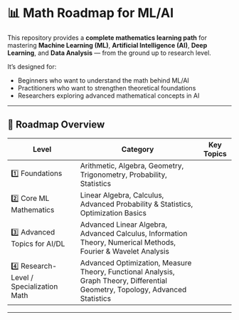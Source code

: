 # 📊 Math Roadmap for ML/AI

This repository provides a **complete mathematics learning path** for mastering **Machine Learning (ML)**, **Artificial Intelligence (AI)**, **Deep Learning**, and **Data Analysis** — from the ground up to research level.

It’s designed for:
- Beginners who want to understand the math behind ML/AI
- Practitioners who want to strengthen theoretical foundations
- Researchers exploring advanced mathematical concepts in AI

---

## 🚀 Roadmap Overview

| Level | Category | Key Topics |
|-------|----------|------------|
| 1️⃣ Foundations | Arithmetic, Algebra, Geometry, Trigonometry, Probability, Statistics |
| 2️⃣ Core ML Mathematics | Linear Algebra, Calculus, Advanced Probability & Statistics, Optimization Basics |
| 3️⃣ Advanced Topics for AI/DL | Advanced Linear Algebra, Advanced Calculus, Information Theory, Numerical Methods, Fourier & Wavelet Analysis |
| 4️⃣ Research-Level / Specialization Math | Advanced Optimization, Measure Theory, Functional Analysis, Graph Theory, Differential Geometry, Topology, Advanced Statistics |

---



